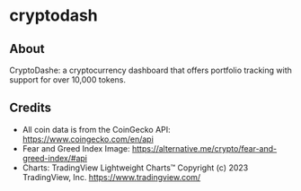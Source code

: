 # cryptodash

## About

CryptoDashe: a cryptocurrency dashboard that offers portfolio tracking with support for over 10,000 tokens.

## Credits

- All coin data is from the CoinGecko API:
  https://www.coingecko.com/en/api
- Fear and Greed Index Image:
  https://alternative.me/crypto/fear-and-greed-index/#api
- Charts:
  TradingView Lightweight Charts™
  Copyright (с) 2023 TradingView, Inc. https://www.tradingview.com/
